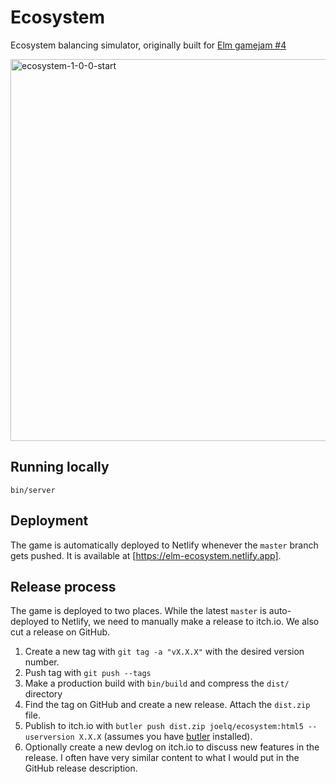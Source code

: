 # Ecosystem

Ecosystem balancing simulator, originally built for [Elm gamejam #4](https://itch.io/jam/elm-game-jam-4)

<img width="611" alt="ecosystem-1-0-0-start" src="https://user-images.githubusercontent.com/1006966/86554925-ef1f0b00-bf1c-11ea-9f56-164febfb2ee0.png">

## Running locally

```
bin/server
```

## Deployment

The game is automatically deployed to Netlify whenever the `master` branch gets
pushed. It is available at [https://elm-ecosystem.netlify.app].

[https://elm-ecosystem.netlify.app]: https://elm-ecosystem.netlify.app

## Release process

The game is deployed to two places. While the latest `master` is auto-deployed
to Netlify, we need to manually make a release to itch.io. We also cut a release
on GitHub.

1. Create a new tag with `git tag -a "vX.X.X"` with the desired version number.
2. Push tag with `git push --tags`
3. Make a production build with `bin/build` and compress the `dist/` directory
4. Find the tag on GitHub and create a new release. Attach the `dist.zip` file.
5. Publish to itch.io with `butler push dist.zip joelq/ecosystem:html5 --userversion X.X.X` (assumes you have [butler](https://itch.io/docs/butler/) installed).
6. Optionally create a new devlog on itch.io to discuss new features in the
   release. I often have very similar content to what I would put in the GitHub
   release description.
